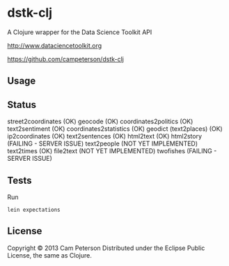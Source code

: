 # dstk-clj

A Clojure wrapper for the Data Science Toolkit API

http://www.dataciencetoolkit.org

https://github.com/campeterson/dstk-clj

## Usage


## Status

street2coordinates (OK)
geocode (OK)
coordinates2politics (OK)
text2sentiment (OK)
coordinates2statistics (OK)
geodict (text2places) (OK)
ip2coordinates (OK)
text2sentences (OK)
html2text (OK)
html2story (FAILING - SERVER ISSUE)
text2people (NOT YET IMPLEMENTED)
text2times (OK)
file2text (NOT YET IMPLEMENTED)
twofishes (FAILING - SERVER ISSUE)

## Tests
Run

    lein expectations

## License

Copyright © 2013 Cam Peterson
Distributed under the Eclipse Public License, the same as Clojure.
